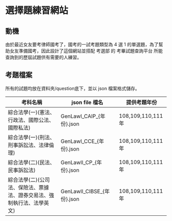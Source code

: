 # 選擇題練習網站

## 動機

由於最近女友要考律師國考了，國考的一試考題類型為 4 選 1 的單選題，為了幫助女友準備國考，因此設計了這個網站並搭配 考選部 的 考畢試題查詢平台 所能查詢到的歷屆試題供有需要的人練習。

## 考題檔案

所有的試題均放在資料夾/question底下，並以 json 檔案格式儲存。

| 考科名稱 | json file 檔名 | 提供考題年份 |
| ------ | ------ | ------ |
| 綜合法學(一)(憲法、行政法、國際公法、國際私法) | GenLawI_CAIP_{年份}.json | 108,109,110,111年 |
| 綜合法學(一)(刑法、刑事訴訟法、法律倫理) | GenLawI_CCE_{年份}.json | 108,109,110,111年 |
| 綜合法學(二)(民法、民事訴訟法) | GenLawII_CP_{年份}.json | 108,109,110,111年 |
| 綜合法學(二)(公司法、保險法、票據法、證券交易法、強制執行法、法學英文) | GenLawII_CIBSE_{年份}.json | 108,109,110,111年 |